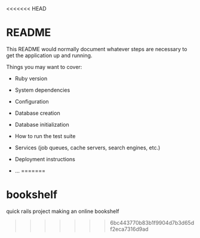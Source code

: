 <<<<<<< HEAD
# README

This README would normally document whatever steps are necessary to get the
application up and running.

Things you may want to cover:

* Ruby version

* System dependencies

* Configuration

* Database creation

* Database initialization

* How to run the test suite

* Services (job queues, cache servers, search engines, etc.)

* Deployment instructions

* ...
=======
# bookshelf
quick rails project making an online bookshelf
>>>>>>> 6bc443770b83b1f9904d7b3d65df2eca7316d9ad
